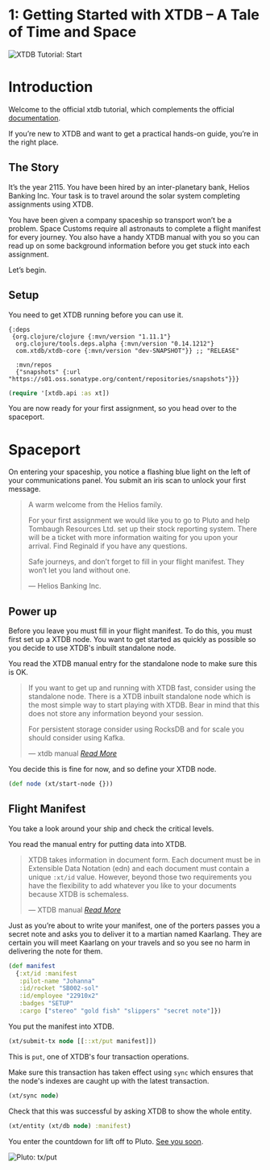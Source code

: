 # 1: Getting Started with XTDB – A Tale of Time and Space

![XTDB Tutorial: Start](https://github.com/xtdb/xtdb-tutorial/raw/main/images/1a-start-earth-title.png)

# Introduction

Welcome to the official xtdb tutorial, which complements the official [documentation](https://docs.xtdb.com/administration/installing/).

If you’re new to XTDB and want to get a practical hands-on guide, you’re in the right place.

## The Story

It’s the year 2115.
You have been hired by an inter-planetary bank, Helios Banking Inc.
Your task is to travel around the solar system completing assignments using XTDB.

You have been given a company spaceship so transport won’t be a problem.
Space Customs require all astronauts to complete a flight manifest for every journey.
You also have a handy XTDB manual with you so you can read up on some background information before you get stuck into each assignment.

Let’s begin.

## Setup

You need to get XTDB running before you can use it.

<!--- Stil want to show the user deps.edn even though it's loaded in the repo. --->
```edn no-exec
{:deps
 {org.clojure/clojure {:mvn/version "1.11.1"}
  org.clojure/tools.deps.alpha {:mvn/version "0.14.1212"}
  com.xtdb/xtdb-core {:mvn/version "dev-SNAPSHOT"}} ;; "RELEASE"

  :mvn/repos
  {"snapshots" {:url "https://s01.oss.sonatype.org/content/repositories/snapshots"}}}
```

```clojure
(require '[xtdb.api :as xt])
```

You are now ready for your first assignment, so you head over to the spaceport.

# Spaceport

On entering your spaceship, you notice a flashing blue light on the left of your communications panel.
You submit an iris scan to unlock your first message.


> A warm welcome from the Helios family.
>
> For your first assignment we would like you to go to Pluto and help Tombaugh Resources Ltd. set up their stock reporting system.
> There will be a ticket with more information waiting for you upon your arrival.
> Find Reginald if you have any questions.
>
>Safe journeys, and don’t forget to fill in your flight manifest. They won’t let you land without one.
>
> — Helios Banking Inc.

## Power up

Before you leave you must fill in your flight manifest.
To do this, you must first set up a XTDB node.
You want to get started as quickly as possible so you decide to use XTDB's inbuilt standalone node.

You read the XTDB manual entry for the standalone node to make sure this is OK.

> If you want to get up and running with XTDB fast, consider using the standalone node.
> There is a XTDB inbuilt standalone node which is the most simple way to start playing with XTDB.
> Bear in mind that this does not store any information beyond your session.
>
> For persistent storage consider using RocksDB and for scale you should consider using Kafka.
>
> — xtdb manual *[Read More](https://docs.xtdb.com/administration/installing/)*

You decide this is fine for now, and so define your XTDB node.

```clojure
(def node (xt/start-node {}))
```

## Flight Manifest

You take a look around your ship and check the critical levels.

You read the manual entry for putting data into XTDB.

> XTDB takes information in document form.
> Each document must be in Extensible Data Notation (edn) and each document must contain a unique `:xt/id` value.
> However, beyond those two requirements you have the flexibility to add whatever you like to your documents because XTDB is schemaless.
>
> — XTDB manual *[Read More](https://xtdb.com/reference/transactions.html#put)*

Just as you’re about to write your manifest, one of the porters passes you a secret note and asks you to deliver it to a martian named Kaarlang.
They are certain you will meet Kaarlang on your travels and so you see no harm in delivering the note for them.

```clojure
(def manifest
  {:xt/id :manifest
   :pilot-name "Johanna"
   :id/rocket "SB002-sol"
   :id/employee "22910x2"
   :badges "SETUP"
   :cargo ["stereo" "gold fish" "slippers" "secret note"]})
```

You put the manifest into XTDB.

```clojure
(xt/submit-tx node [[::xt/put manifest]])
```

This is `put`, one of XTDB's four transaction operations.

Make sure this transaction has taken effect using `sync` which ensures that the node's indexes are caught up with the latest transaction.

```clojure
(xt/sync node)
```

Check that this was successful by asking XTDB to show the whole entity.

```clojure
(xt/entity (xt/db node) :manifest)
```

You enter the countdown for lift off to Pluto. [See you soon](https://nextjournal.com/xtdb-tutorial/put).

![Pluto: tx/put](https://github.com/xtdb/xtdb-tutorial/raw/main/images/1b-put-tx-pluto.png)
